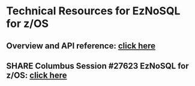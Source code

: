 # Technical Resources for EzNoSQL for z/OS
## Overview and API reference: [click here](zNoSQL%20Documentation.md)
## SHARE Columbus Session #27623 EzNoSQL for z/OS: [click here](SHARE%20Columbus%20Session)
